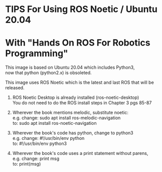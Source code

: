 # TIPS For Using ROS Noetic / Ubuntu 20.04  
# With "Hands On ROS For Robotics Programming"  

This image is based on Ubuntu 20.04 which includes Python3,  
now that python (python2.x) is obsoleted.

This image uses ROS Noetic which is the latest and last ROS that will be released.

1) ROS Noetic Desktop is already installed  (ros-noetic-desktop)  
   You do not need to do the ROS install steps in Chapter 3 pgs 85-87  

2) Wherever the book mentions melodic, substitute noetic:   
   e.g. change:  sudo apt install ros-melodic-navigation  
   to:  sudo apt install ros-noetic-navigation  
  
3) Wherever the book's code has python, change to python3  
   e.g.  change: #!/usr/bin/env python  
   to:   #!/usr/bin/env python3  
  
4) Wherever the book's code uses a print statement without parens,  
   e.g.  change:  print msg  
   to:   print(msg)  

